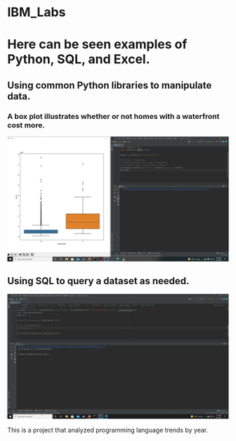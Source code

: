 # IBM_Labs

<html>
    <body>
      <h1>Here can be seen examples of Python, SQL, and Excel.</h2>
        <h2>Using common Python libraries to manipulate data.</h2>
            <h3>A box plot illustrates whether or not homes with a waterfront cost more.</h3>
                <img src='https://github.com/vorsyybl/IBM_Labs/blob/main/pandas/box.png'></img>
        <h2>Using SQL to query a dataset as needed.</h2>
        <img src='https://github.com/vorsyybl/IBM_Labs/blob/main/pandas/pipeline.png'></img>
      <p>This is a project that analyzed programming language trends by year.</p>
    </body>
</html>

